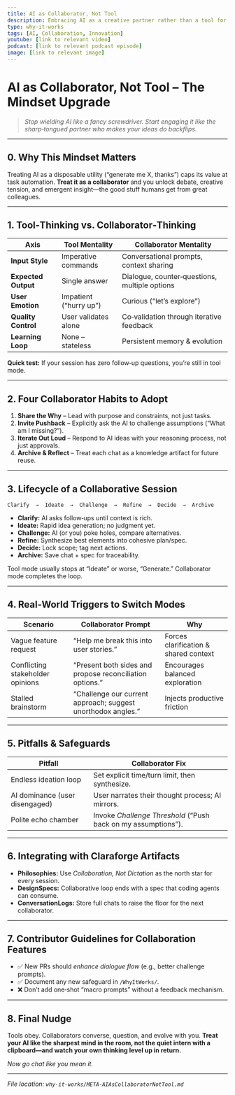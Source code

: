 ```yaml
---
title: AI as Collaborator, Not Tool
description: Embracing AI as a creative partner rather than a tool for commands.
type: why-it-works
tags: [AI, Collaboration, Innovation]
youtube: [link to relevant video]
podcast: [link to relevant podcast episode]
image: [link to relevant image]
---
```


# AI as **Collaborator, Not Tool** – The Mindset Upgrade

> *Stop wielding AI like a fancy screwdriver. Start engaging it like the sharp‑tongued partner who makes your ideas do backflips.*

---

## 0. Why This Mindset Matters

Treating AI as a disposable utility (“generate me X, thanks”) caps its value at task automation. **Treat it as a collaborator** and you unlock debate, creative tension, and emergent insight—the good stuff humans get from great colleagues.

---

## 1. Tool‑Thinking vs. Collaborator‑Thinking

| Axis                | Tool Mentality         | Collaborator Mentality                        |
| ------------------- | ---------------------- | --------------------------------------------- |
| **Input Style**     | Imperative commands    | Conversational prompts, context sharing       |
| **Expected Output** | Single answer          | Dialogue, counter‑questions, multiple options |
| **User Emotion**    | Impatient (“hurry up”) | Curious (“let’s explore”)                     |
| **Quality Control** | User validates alone   | Co‑validation through iterative feedback      |
| **Learning Loop**   | None – stateless       | Persistent memory & evolution                 |

**Quick test:** If your session has zero follow‑up questions, you’re still in tool mode.

---

## 2. Four Collaborator Habits to Adopt

1. **Share the Why** – Lead with purpose and constraints, not just tasks.
2. **Invite Pushback** – Explicitly ask the AI to challenge assumptions (“What am I missing?”).
3. **Iterate Out Loud** – Respond to AI ideas with your reasoning process, not just approvals.
4. **Archive & Reflect** – Treat each chat as a knowledge artifact for future reuse.

---

## 3. Lifecycle of a Collaborative Session

```plaintext
Clarify  →  Ideate  →  Challenge  →  Refine  →  Decide  →  Archive
```

* **Clarify:** AI asks follow‑ups until context is rich.
* **Ideate:** Rapid idea generation; no judgment yet.
* **Challenge:** AI (or you) poke holes, compare alternatives.
* **Refine:** Synthesize best elements into cohesive plan/spec.
* **Decide:** Lock scope; tag next actions.
* **Archive:** Save chat + spec for traceability.

Tool mode usually stops at “Ideate” or worse, “Generate.” Collaborator mode completes the loop.

---

## 4. Real‑World Triggers to Switch Modes

| Scenario                         | Collaborator Prompt                                          | Why                                   |
| -------------------------------- | ------------------------------------------------------------ | ------------------------------------- |
| Vague feature request            | “Help me break this into user stories.”                      | Forces clarification & shared context |
| Conflicting stakeholder opinions | “Present both sides and propose reconciliation options.”     | Encourages balanced exploration       |
| Stalled brainstorm               | “Challenge our current approach; suggest unorthodox angles.” | Injects productive friction           |

---

## 5. Pitfalls & Safeguards

| Pitfall                        | Collaborator Fix                                              |
| ------------------------------ | ------------------------------------------------------------- |
| Endless ideation loop          | Set explicit time/turn limit, then synthesize.                |
| AI dominance (user disengaged) | User narrates their thought process; AI mirrors.              |
| Polite echo chamber            | Invoke *Challenge Threshold* (“Push back on my assumptions”). |

---

## 6. Integrating with Claraforge Artifacts

* **Philosophies:** Use *Collaboration, Not Dictation* as the north star for every session.
* **DesignSpecs:** Collaborative loop ends with a spec that coding agents can consume.
* **ConversationLogs:** Store full chats to raise the floor for the next collaborator.

---

## 7. Contributor Guidelines for Collaboration Features

* ✅ New PRs should *enhance dialogue flow* (e.g., better challenge prompts).
* ✅ Document any new safeguard in `/WhyItWorks/`.
* ❌ Don’t add one‑shot “macro prompts” without a feedback mechanism.

---

## 8. Final Nudge

Tools obey.  Collaborators converse, question, and evolve with you.  **Treat your AI like the sharpest mind in the room, not the quiet intern with a clipboard—and watch your own thinking level up in return.**

*Now go chat like you mean it.*

---

*File location: `why-it-works/META-AIAsCollaboratorNotTool.md`*
